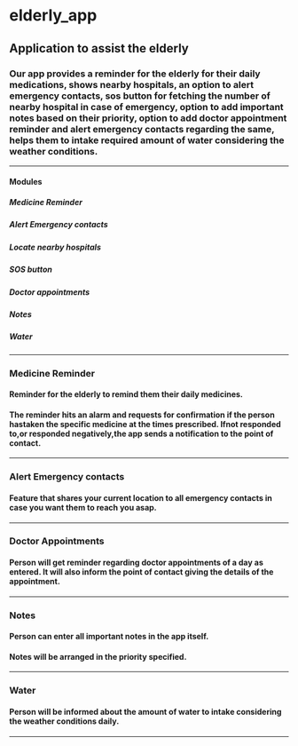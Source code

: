 # elderly_app
## Application to assist the elderly 
### Our app provides a reminder for the elderly for their daily medications, shows nearby hospitals,  an option to alert emergency contacts, sos button for fetching the number of nearby hospital in case of emergency, option to add important notes based on their priority, option to add doctor appointment reminder and alert emergency contacts regarding the same, helps them to intake required amount of water considering the weather conditions.

***
#### Modules
##### Medicine Reminder
##### Alert Emergency contacts
##### Locate nearby hospitals
##### SOS button
##### Doctor appointments
##### Notes
##### Water 

***
### Medicine Reminder
#### Reminder for the elderly to remind them their daily medicines.
#### The reminder hits an alarm and requests for confirmation if the person hastaken the specific medicine at the times prescribed. Ifnot responded to,or responded negatively,the app sends a notification to the point of contact.

***
### Alert Emergency contacts
#### Feature that shares your current location to all emergency contacts in case you want them to reach you asap.

***
### Doctor Appointments
#### Person will get reminder regarding doctor appointments of a day as entered. It will also inform the point of contact giving the details of the appointment.

***
### Notes
#### Person can enter all important notes in the app itself. 
#### Notes will be arranged in the priority specified.

***
### Water
#### Person will be informed about the amount of water to intake considering the weather conditions daily.

***

